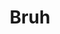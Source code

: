 ---
toc: false
comments: true
layout: post
title: Bruh
description: PBL Unit 1 / Week 3 plan using Utterance
type: Tangibles
courses: { compsci: {week: 3} }
permalink: /plans/week3
---